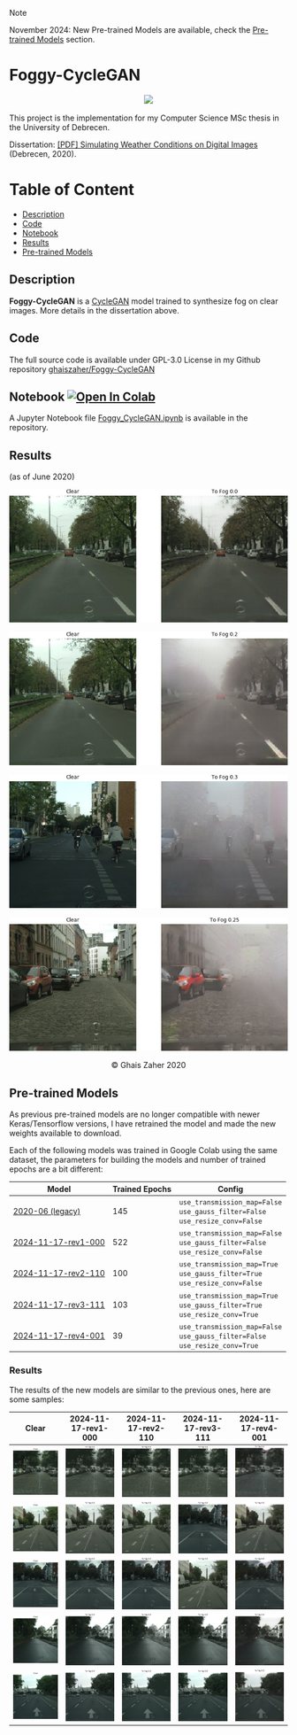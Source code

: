 > [!NOTE]  
> November 2024: New Pre-trained Models are available, check the [Pre-trained Models](#pre-trained-models) section.

# Foggy-CycleGAN

<p align="center">
 <img src="images/banner-cropped-rnd.png">
</p>

This project is the implementation for my Computer Science MSc thesis in the University of Debrecen.

Dissertation: 
<a href="./dissertation/Simulating%20Weather%20Conditions%20on%20Digital%20Images%20-%20Final.pdf" target="_blank">[PDF] Simulating Weather Conditions on Digital Images</a> (Debrecen, 2020).

# Table of Content
- [Description](#description)
- [Code](#code)
- [Notebook](#notebook)
- [Results](#results)
- [Pre-trained Models](#pre-trained-models)

## Description
**Foggy-CycleGAN** is a
<a href="https://junyanz.github.io/CycleGAN/" target="_blank">CycleGAN</a> model trained to synthesize fog on clear images. More details in the dissertation above.

## Code
The full source code is available under GPL-3.0 License in my Github repository <a href="https://github.com/ghaiszaher/Foggy-CycleGAN" target="_blank">ghaiszaher/Foggy-CycleGAN</a>

## Notebook <a href="https://colab.research.google.com/github/ghaiszaher/Foggy-CycleGAN/blob/master/Foggy_CycleGAN.ipynb" target="_blank"><img src="https://colab.research.google.com/assets/colab-badge.svg" alt="Open In Colab"/></a>
A Jupyter Notebook file <a href="https://github.com/ghaiszaher/Foggy-CycleGAN/blob/master/Foggy_CycleGAN.ipynb" target="_blank">Foggy_CycleGAN.ipynb</a> is available in the repository.

## Results
(as of June 2020)
<p align="center">
 <img src="images/results/2020-06/result-animated-01.gif">
</p>

<p align="center">
 <img src="images/results/2020-06/result-sample-0.2.jpg">
</p>

<p align="center">
 <img src="images/results/2020-06/result-sample-0.3.jpg">
</p>

<p align="center">
 <img src="images/results/2020-06/result-sample-0.25.jpg">
</p>

<div align="center">
&copy; Ghais Zaher 2020
</div>

## Pre-trained Models
As previous pre-trained models are no longer compatible with newer Keras/Tensorflow versions, I have retrained the model and made the new weights available to download.

Each of the following models was trained in Google Colab using the same dataset, the parameters for building the models and number of trained epochs are a bit different:
<div align="center">

| Model                                                                                                       | Trained Epochs | Config                                                                              |
|-------------------------------------------------------------------------------------------------------------|----------------|-------------------------------------------------------------------------------------|
| [2020-06 (legacy)](https://drive.google.com/drive/folders/1QKsiaGkMFvtGcp072IG57MfY1o_D-L3k?usp=sharing)    | 145            | `use_transmission_map=False`<br>`use_gauss_filter=False`<br>`use_resize_conv=False` |
| [2024-11-17-rev1-000](https://drive.google.com/drive/folders/1--W53NNrVxS5pvrf8jDKCRmg4h4vD5lx?usp=sharing) | 522            | `use_transmission_map=False`<br>`use_gauss_filter=False`<br>`use_resize_conv=False` |
| [2024-11-17-rev2-110](https://drive.google.com/drive/folders/1rQ7jmsv63uv6v45IVZmZ8w9CVktqJAfn?usp=sharing) | 100            | `use_transmission_map=True`<br>`use_gauss_filter=True`<br>`use_resize_conv=False`   |
| [2024-11-17-rev3-111](https://drive.google.com/drive/folders/1-0-z7KTMXTrwwUdeJtkUOBCWkwD6behO?usp=sharing) | 103            | `use_transmission_map=True`<br>`use_gauss_filter=True`<br>`use_resize_conv=True`    |
| [2024-11-17-rev4-001](https://drive.google.com/drive/folders/1hDxJtU0agbnPO2XrrPo26RQJKOePa6WX?usp=sharing) | 39             | `use_transmission_map=False`<br>`use_gauss_filter=False`<br>`use_resize_conv=True`  |

</div>

### Results
The results of the new models are similar to the previous ones, here are some samples:
<div align="center">

| Clear                                                   | 2024-11-17-rev1-000                                        | 2024-11-17-rev2-110                                        | 2024-11-17-rev3-111                                        | 2024-11-17-rev4-001                                        |
|---------------------------------------------------------|------------------------------------------------------------|------------------------------------------------------------|------------------------------------------------------------|------------------------------------------------------------|
| <img src="images/results/2024-11-17/clear/sample1.jpg"> | <img src="images/results/2024-11-17/rev1-000/sample1.gif"> | <img src="images/results/2024-11-17/rev2-110/sample1.gif"> | <img src="images/results/2024-11-17/rev3-111/sample1.gif"> | <img src="images/results/2024-11-17/rev4-001/sample1.gif"> |
| <img src="images/results/2024-11-17/clear/sample2.jpg"> | <img src="images/results/2024-11-17/rev1-000/sample2.gif"> | <img src="images/results/2024-11-17/rev2-110/sample2.gif"> | <img src="images/results/2024-11-17/rev3-111/sample2.gif"> | <img src="images/results/2024-11-17/rev4-001/sample2.gif"> |
| <img src="images/results/2024-11-17/clear/sample3.jpg"> | <img src="images/results/2024-11-17/rev1-000/sample3.gif"> | <img src="images/results/2024-11-17/rev2-110/sample3.gif"> | <img src="images/results/2024-11-17/rev3-111/sample3.gif"> | <img src="images/results/2024-11-17/rev4-001/sample3.gif"> |
| <img src="images/results/2024-11-17/clear/sample4.jpg"> | <img src="images/results/2024-11-17/rev1-000/sample4.gif"> | <img src="images/results/2024-11-17/rev2-110/sample4.gif"> | <img src="images/results/2024-11-17/rev3-111/sample4.gif"> | <img src="images/results/2024-11-17/rev4-001/sample4.gif"> |
| <img src="images/results/2024-11-17/clear/sample5.jpg"> | <img src="images/results/2024-11-17/rev1-000/sample5.gif"> | <img src="images/results/2024-11-17/rev2-110/sample5.gif"> | <img src="images/results/2024-11-17/rev3-111/sample5.gif"> | <img src="images/results/2024-11-17/rev4-001/sample5.gif"> |

</div>
